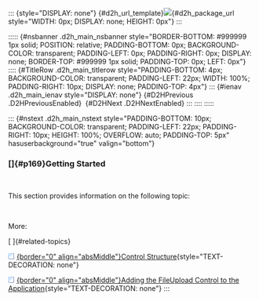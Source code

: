 ::: {style="DISPLAY: none"}
[](ms-xhelp:///?Id=d2h_url_template){#d2h_url_template}![](!package_url!){#d2h_package_url style="WIDTH: 0px; DISPLAY: none; HEIGHT: 0px"}
:::

::::: {#nsbanner .d2h_main_nsbanner style="BORDER-BOTTOM: #999999 1px solid; POSITION: relative; PADDING-BOTTOM: 0px; BACKGROUND-COLOR: transparent; PADDING-LEFT: 0px; PADDING-RIGHT: 0px; DISPLAY: none; BORDER-TOP: #999999 1px solid; PADDING-TOP: 0px; LEFT: 0px"}
:::: {#TitleRow .d2h_main_titlerow style="PADDING-BOTTOM: 4px; BACKGROUND-COLOR: transparent; PADDING-LEFT: 22px; WIDTH: 100%; PADDING-RIGHT: 10px; DISPLAY: none; PADDING-TOP: 4px"}
::: {#ienav .d2h_main_ienav style="DISPLAY: none"}
[](ms-xhelp:///?Id=1dfe7522-b5ef-4413-b4be-2b92412c62ff){#D2HPrevious .D2HPreviousEnabled}  [](ms-xhelp:///?Id=0e5642a7-823b-451f-8a44-94de03d8acf2){#D2HNext .D2HNextEnabled}
:::
::::
:::::

::: {#nstext .d2h_main_nstext style="PADDING-BOTTOM: 10px; BACKGROUND-COLOR: transparent; PADDING-LEFT: 22px; PADDING-RIGHT: 10px; HEIGHT: 100%; OVERFLOW: auto; PADDING-TOP: 5px" hasuserbackground="true" valign="bottom"}
### []{#p169}Getting Started

 

This section provides information on the following topic:

 

More:

[ ]{#related-topics}

[![](../button.gif){border="0" align="absMiddle"}Control Structure](ms-xhelp:///?Id=a0b54072-dcfa-48e5-b03f-3d631805d938){style="TEXT-DECORATION: none"}

[![](../button.gif){border="0" align="absMiddle"}Adding the FileUpload Control to the Application](ms-xhelp:///?Id=db2b78ee-b31c-4955-91c9-b31008c11863){style="TEXT-DECORATION: none"}
:::
